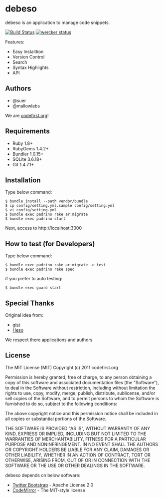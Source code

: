 debeso
=======================

debeso is an application to manage code snippets.

[![Build Status](https://secure.travis-ci.org/codefirst/debeso.png)](http://travis-ci.org/codefirst/debeso)
[![wercker status](https://app.wercker.com/status/258544b3ecebe46e2c1bc92d54b0d2c1/s/ "wercker status")](https://app.wercker.com/project/bykey/258544b3ecebe46e2c1bc92d54b0d2c1)

Features:

 * Easy Installtion
 * Version Control
 * Search
 * Syntax Highlights
 * API

Authors
-----------------------

 * @suer
 * @mallowlabs

 We are [codefirst.org](https://codefirst.org)!

Requirements
-----------------------
 * Ruby 1.8+
 * RubyGems 1.4.2+
 * Bundler 1.0.15+
 * SQLite 3.6.18+
 * Git 1.4.7.1+

Installation
-----------------------

Type below command:

    $ bundle install --path vendor/bundle
    $ cp config/setting.yml.sample config/setting.yml
    $ vi config/setting.yml
    $ bundle exec padrino rake ar:migrate
    $ bundle exec padrino start

Next, access to http://localhost:3000

How to test (for Developers)
-----------------------

Type below command:

    $ bundle exec padrino rake ar:migrate -e test
    $ bundle exec padrino rake spec

if you prefer to auto testing:

    $ bundle exec guard start

Special Thanks
-----------------------

Original idea from:

 * [gist](https://gist.github.com/)
 * [Heso](https://github.com/lanius/heso/)

We respect there applications and authors.

License
-----------------------

The MIT License (MIT) Copyright (c) 2011 codefirst.org

Permission is hereby granted, free of charge, to any person obtaining a copy of this software and associated documentation files (the "Software"), to deal in the Software without restriction, including without limitation the rights to use, copy, modify, merge, publish, distribute, sublicense, and/or sell copies of the Software, and to permit persons to whom the Software is furnished to do so, subject to the following conditions:

The above copyright notice and this permission notice shall be included in all copies or substantial portions of the Software.

THE SOFTWARE IS PROVIDED "AS IS", WITHOUT WARRANTY OF ANY KIND, EXPRESS OR IMPLIED, INCLUDING BUT NOT LIMITED TO THE WARRANTIES OF MERCHANTABILITY, FITNESS FOR A PARTICULAR PURPOSE AND NONINFRINGEMENT. IN NO EVENT SHALL THE AUTHORS OR COPYRIGHT HOLDERS BE LIABLE FOR ANY CLAIM, DAMAGES OR OTHER LIABILITY, WHETHER IN AN ACTION OF CONTRACT, TORT OR OTHERWISE, ARISING FROM, OUT OF OR IN CONNECTION WITH THE SOFTWARE OR THE USE OR OTHER DEALINGS IN THE SOFTWARE.


debeso depends on below software:

 * [Twitter Bootstrap](http://twitter.github.com/bootstrap/) - Apache License 2.0
 * [CodeMirror](http://codemirror.net/) - The MIT-style license

